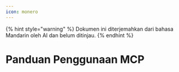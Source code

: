 ```yaml
---
icon: monero
---
```


{% hint style="warning" %}
Dokumen ini diterjemahkan dari bahasa Mandarin oleh AI dan belum ditinjau.
{% endhint %}

# Panduan Penggunaan MCP